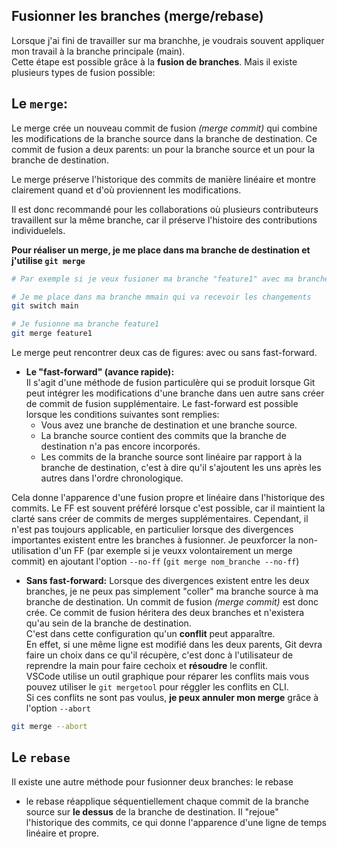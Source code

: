 ## Fusionner les branches (merge/rebase)

Lorsque j'ai fini de travailler sur ma branchhe, je voudrais souvent appliquer mon travail à la branche principale (main).  
Cette étape est possible grâce à la **fusion de branches**. Mais il existe plusieurs types de fusion possible:

## Le `merge`:

Le merge crée un nouveau commit de fusion *(merge commit)* qui combine les modifications de la branche source dans la branche de destination. Ce commit de fusion a deux parents: un pour la branche source et un pour la branche de destination. 

Le merge préserve l'historique des commits de manière linéaire et montre clairement quand et d'où proviennent les modifications.

Il est donc recommandé pour les collaborations où plusieurs contributeurs travaillent sur la même branche, car il préserve l'histoire des contributions individuelels.

**Pour réaliser un merge, je me place dans ma branche de destination et j'utilise `git merge`**

```bash
# Par exemple si je veux fusioner ma branche "feature1" avec ma branche "main"

# Je me place dans ma branche mmain qui va recevoir les changements
git switch main

# Je fusionne ma branche feature1
git merge feature1
```

Le merge peut rencontrer deux cas de figures: avec ou sans fast-forward.

- **Le "fast-forward" (avance rapide):**  
Il s'agit d'une méthode de fusion particulère qui se produit lorsque Git peut intégrer les modifications d'une branche dans uen autre sans créer de commit de fusion supplémentaire. Le fast-forward est possible lorsque les conditions suivantes sont remplies:
    - Vous avez une branche de destination et une branche source.
    - La branche source contient des commits que la branche de destination n'a pas encore incorporés.
    - Les commits de la branche source sont linéaire par rapport à la branche de destination, c'est à dire qu'il s'ajoutent les uns après les autres dans l'ordre chronologique.

Cela donne l'apparence d'une fusion propre et linéaire dans l'historique des commits. Le FF est souvent préféré lorsque c'est possible, car il maintient la clarté sans créer de commits de merges supplémentaires. Cependant, il n'est pas toujours applicable, en particulier lorsque des divergences importantes existent entre les branches à fusionner. Je peuxforcer la non-utilisation d'un FF (par exemple si je veuxx volontairement un merge commit) en ajoutant l'option `--no-ff` (`git merge nom_branche --no-ff`)

- **Sans fast-forward:**
Lorsque des divergences existent entre les deux branches, je ne peux pas simplement "coller" ma branche source à ma branche de destination. Un commit de fusion *(merge commit)* est donc crée. Ce commit de fusion héritera des deux branches et n'existera qu'au sein de la branche de destination.  
C'est dans cette configuration qu'un **conflit** peut apparaître.  
En effet, si une même ligne est modifié dans les deux parents, Git devra faire un choix dans ce qu'il récupère, c'est donc à l'utilisateur de reprendre la main pour faire cechoix et **résoudre** le conflit.  
VSCode utilise un outil graphique pour réparer les conflits mais vous pouvez utiliser le `git mergetool` pour réggler les conflits en CLI.  
Si ces conflits ne sont pas voulus, **je peux annuler mon merge** grâce à l'option `--abort`

```bash
git merge --abort
```

## Le `rebase`

Il existe une autre méthode pour fusionner deux branches: le rebase 

- le rebase réapplique séquentiellement chaque commit de la branche source sur **le dessus** de la branche de destination. Il "rejoue" l'historique des commits, ce qui donne l'apparence d'une ligne de temps linéaire et propre.